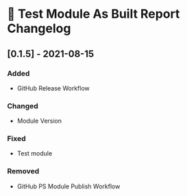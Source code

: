 # :arrows_counterclockwise: Test Module As Built Report Changelog

## [0.1.5] - 2021-08-15

### Added
* GitHub Release Workflow

### Changed
* Module Version

### Fixed
* Test module
### Removed
* GitHub PS Module Publish Workflow



